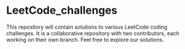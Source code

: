 # LeetCode_challenges
This repository  will contain solutions to various LeetCode coding challenges. It is a  collaborative repository with two contributors, each working on their own branch.  Feel free to explore our solutions.

